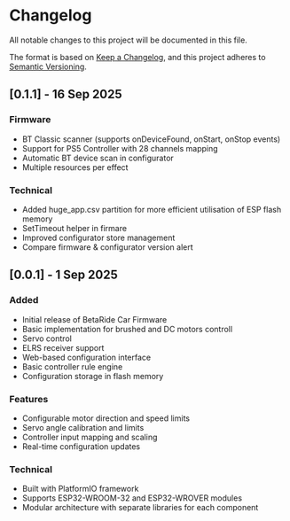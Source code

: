 # Changelog

All notable changes to this project will be documented in this file.

The format is based on [Keep a Changelog](https://keepachangelog.com/en/1.0.0/),
and this project adheres to [Semantic Versioning](https://semver.org/spec/v2.0.0.html).

## [0.1.1] - 16 Sep 2025

### Firmware
- BT Classic scanner (supports onDeviceFound, onStart, onStop events)
- Support for PS5 Controller with 28 channels mapping
- Automatic BT device scan in configurator
- Multiple resources per effect

### Technical
- Added huge_app.csv partition for more efficient utilisation of ESP flash memory
- SetTimeout helper in firmare
- Improved configurator store management
- Compare firmware & configurator version alert

## [0.0.1] - 1 Sep 2025

### Added
- Initial release of BetaRide Car Firmware
- Basic implementation for brushed and DC motors controll
- Servo control
- ELRS receiver support
- Web-based configuration interface
- Basic controller rule engine
- Configuration storage in flash memory

### Features
- Configurable motor direction and speed limits
- Servo angle calibration and limits
- Controller input mapping and scaling
- Real-time configuration updates

### Technical
- Built with PlatformIO framework
- Supports ESP32-WROOM-32 and ESP32-WROVER modules
- Modular architecture with separate libraries for each component
